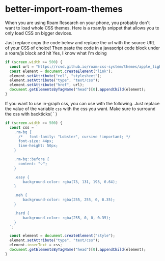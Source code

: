 # better-import-roam-themes
When you are using Roam Research on your phone, you probably don't want to load whole CSS themes. Here is a roam/js snippet that allows you to only load CSS on bigger devices.

Just replace copy the code below and replace the url with the source URL of your CSS of choice!
Then paste the code in a javascript code block under a roam/js block and hit Yes, I know what I'm doing

```javascript
if (screen.width >= 500) {
  const url = "https://rcvd.github.io/roam-css-system/themes/apple_light.css";
  const element = document.createElement("link");
  element.setAttribute("rel", "stylesheet");
  element.setAttribute("type", "text/css");
  element.setAttribute("href", url);
  document.getElementsByTagName("head")[0].appendChild(element);
}
```

If you want to use in-graph css, you can use with the following. Just replace the value of the variable `css` with the css you want. Make sure to surround the css with backticks( ` )

```javascript
if (screen.width >= 500) {
  const css = `
    .rm-bq {
      /*   font-family: "Lobster", cursive !important; */
      font-size: 44px;
      line-height: 50px;
    }

    .rm-bq::before {
      content: "💡";
    }

    .easy {
        background-color: rgba(73, 131, 193, 0.64);
    }

    .meh {
        background-color: rgba(255, 255, 0, 0.35);
    }

    .hard {
        background-color: rgba(255, 0, 0, 0.35);
    }
  `;

  const element = document.createElement("style");
  element.setAttribute("type", "text/css");
  element.innerText = css;
  document.getElementsByTagName("head")[0].appendChild(element);
}
```
